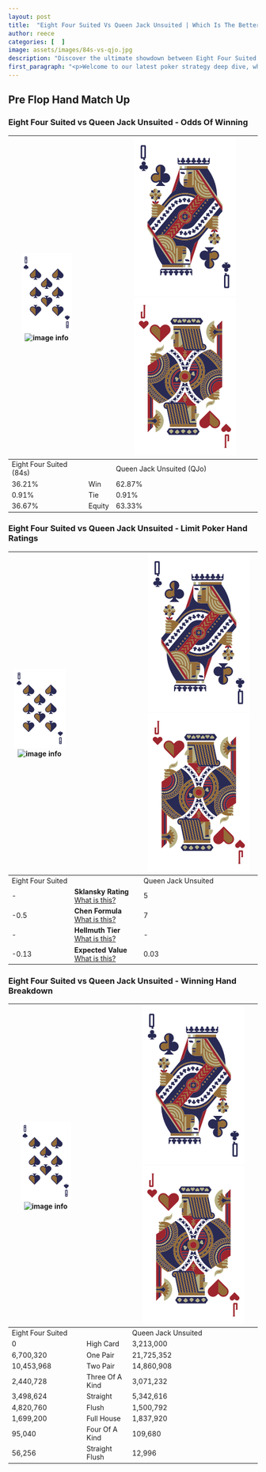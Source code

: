 ```yaml
---
layout: post
title:  "Eight Four Suited Vs Queen Jack Unsuited | Which Is The Better Hand In Poker? A Complete Guide"
author: reece
categories: [  ]
image: assets/images/84s-vs-qjo.jpg
description: "Discover the ultimate showdown between Eight Four Suited and Queen Jack Unsuited in poker! Uncover the odds, strategies, and scenarios where one hand triumphs over the other. Get ready to up your poker game with this thrilling analysis."
first_paragraph: "<p>Welcome to our latest poker strategy deep dive, where we're pitting two distinct hands against each other in a high-stakes showdown: Eight Four Suited vs Queen Jack Unsuited.</p><p>In the dynamic world of poker, every decision counts, and knowing which hand holds the upper hand is key to your success at the table.</p><p>In this article, we'll dissect these two hands, explore the scenarios where one dominates the other, and equip you with the knowledge to make strategic choices that can tip the odds in your favor.</p><p>Get ready to unravel the intriguing dynamics of these poker hands and elevate your game to new heights.</p>"
---
```




[comment]: # (sp0)

## Pre Flop Hand Match Up

<div class="table hand-ratings" markdown="1"> 



### Eight Four Suited vs Queen Jack Unsuited - Odds Of Winning


    
| ![image info](assets/images/hand1/8.png) ![image info](assets/images/hand1/4s.png) |  | ![image info](assets/images/hand2/Q.png) ![image info](assets/images/hand2/Jo.png) |
| -------- | -------- | -------- |
| Eight Four Suited (84s) |  | Queen Jack Unsuited (QJo) |
| 36.21% | Win | 62.87% |
| 0.91% | Tie | 0.91% |
| 36.67% | Equity | 63.33% |




[comment]: # (sp1)



### Eight Four Suited vs Queen Jack Unsuited - Limit Poker Hand Ratings


    
| ![image info](assets/images/hand1/8.png) ![image info](assets/images/hand1/4s.png) |  | ![image info](assets/images/hand2/Q.png) ![image info](assets/images/hand2/Jo.png) |
| -------- | -------- | -------- |
| Eight Four Suited |  | Queen Jack Unsuited |
| - | **Sklansky Rating** [What is this?](/sklansky-rating-explained) | 5 |
| -0.5 | **Chen Formula** [What is this?](/chen-formula-explained) | 7 |
| - | **Hellmuth Tier** [What is this?](/Hellmuth-tier-explained) | - |
| -0.13 | **Expected Value** [What is this?](/expected-value-explained) | 0.03 |




[comment]: # (sp2)



### Eight Four Suited vs Queen Jack Unsuited - Winning Hand Breakdown


    
| ![image info](assets/images/hand1/8.png) ![image info](assets/images/hand1/4s.png) |  | ![image info](assets/images/hand2/Q.png) ![image info](assets/images/hand2/Jo.png) |
| -------- | -------- | -------- |
| Eight Four Suited |  | Queen Jack Unsuited |
| 0 | High Card | 3,213,000 |
| 6,700,320 | One Pair | 21,725,352 |
| 10,453,968 | Two Pair | 14,860,908 |
| 2,440,728 | Three Of A Kind | 3,071,232 |
| 3,498,624 | Straight | 5,342,616 |
| 4,820,760 | Flush | 1,500,792 |
| 1,699,200 | Full House | 1,837,920 |
| 95,040 | Four Of A Kind | 109,680 |
| 56,256 | Straight Flush | 12,996 |




[comment]: # (sp3)



</div>

[comment]: # (sp4)



[comment]: # (sp5)

